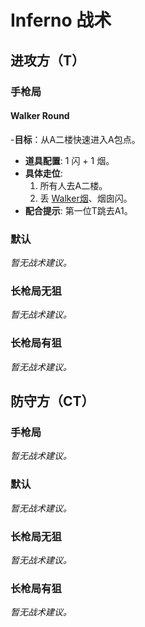 # Inferno 战术

## 进攻方（T）

### 手枪局

#### Walker Round
-**目标**：从A二楼快速进入A包点。
- **道具配置**: 1 闪 + 1 烟。
- **具体走位**:
  1. 所有人去A二楼。
  2. 丢 [Walker烟](../maps/de_inferno.md#%E4%BE%A7%E9%81%93-walker%E7%83%9F)、烟囱闪。
- **配合提示**: 第一位T跳去A1。

### 默认

_暂无战术建议。_

### 长枪局无狙

_暂无战术建议。_

### 长枪局有狙

_暂无战术建议。_

## 防守方（CT）

### 手枪局

_暂无战术建议。_

### 默认

_暂无战术建议。_

### 长枪局无狙

_暂无战术建议。_

### 长枪局有狙

_暂无战术建议。_
